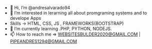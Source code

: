 - 👋 Hi, I’m @andresalvarado94
- 👀 I’m interested in  lerarning all about promgraming systems and  to develope Apps
- Skills -> HTML, CSS, JS , FRAMEWORKS(BOOTSTRAP)
- 🌱 I’m currently learning .PHP, PYTHON, NODEJS.
- 📫 How to reach me =>  WEBSITESBULDER2020@GMAIL.COM  |  PIPEANDRES1294@GMAIL.COM

<!---
andresalvarado94/andresalvarado94 is a ✨ special ✨ repository because its `README.md` (this file) appears on your GitHub profile.
You can click the Preview link to take a look at your changes.
--->

